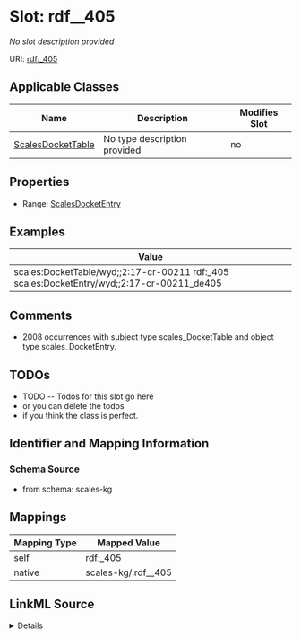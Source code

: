 

# Slot: rdf__405


_No slot description provided_





URI: [rdf:_405](http://www.w3.org/1999/02/22-rdf-syntax-ns#_405)



<!-- no inheritance hierarchy -->





## Applicable Classes

| Name | Description | Modifies Slot |
| --- | --- | --- |
| [ScalesDocketTable](../classes/ScalesDocketTable.md) | No type description provided |  no  |







## Properties

* Range: [ScalesDocketEntry](../classes/ScalesDocketEntry.md)






## Examples

| Value |
| --- |
| scales:DocketTable/wyd;;2:17-cr-00211 rdf:_405 scales:DocketEntry/wyd;;2:17-cr-00211_de405 |

## Comments

* 2008 occurrences with subject type scales_DocketTable and object type scales_DocketEntry.

## TODOs

* TODO -- Todos for this slot go here
* or you can delete the todos
* if you think the class is perfect.

## Identifier and Mapping Information







### Schema Source


* from schema: scales-kg




## Mappings

| Mapping Type | Mapped Value |
| ---  | ---  |
| self | rdf:_405 |
| native | scales-kg/:rdf__405 |




## LinkML Source

<details>
```yaml
name: rdf__405
description: No slot description provided
todos:
- TODO -- Todos for this slot go here
- or you can delete the todos
- if you think the class is perfect.
comments:
- 2008 occurrences with subject type scales_DocketTable and object type scales_DocketEntry.
examples:
- value: scales:DocketTable/wyd;;2:17-cr-00211 rdf:_405 scales:DocketEntry/wyd;;2:17-cr-00211_de405
from_schema: scales-kg
rank: 1000
slot_uri: rdf:_405
alias: rdf__405
domain_of:
- scales_DocketTable
range: scales_DocketEntry

```
</details>